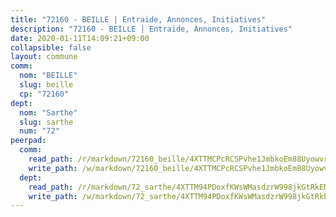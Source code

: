 ```yaml
---
title: "72160 - BEILLE | Entraide, Annonces, Initiatives"
description: "72160 - BEILLE | Entraide, Annonces, Initiatives"
date: 2020-01-11T14:09:21+09:00
collapsible: false
layout: commune
comm:
  nom: "BEILLE"
  slug: beille
  cp: "72160"
dept:
  nom: "Sarthe"
  slug: sarthe
  num: "72"
peerpad:
  comm:
    read_path: /r/markdown/72160_beille/4XTTMCPcRCSPvhe1JmbkoEm88UyowvraWeWAfzKfd9ktjeN7k
    write_path: /w/markdown/72160_beille/4XTTMCPcRCSPvhe1JmbkoEm88UyowvraWeWAfzKfd9ktjeN7k-K3TgTera1pCG8eLYBYv5rwnfwWwBKS1eYxAipaqFPgbWZ1CnXn2wLvgD21YUtHPWe8cKSbnkqVoBESHqnP2m7kcgfLRq7cULwycTig2ETxmpxJx4ukidBWaLgXZ2NCMQoXSYf4PU
  dept:
    read_path: /r/markdown/72_sarthe/4XTTM94PDoxfKWsWMasdzrW998jkGtRkEM3CSUC42xSpuJKZ5
    write_path: /w/markdown/72_sarthe/4XTTM94PDoxfKWsWMasdzrW998jkGtRkEM3CSUC42xSpuJKZ5-K3TgTpjFyG67yVeuXvSAfSYzY4Yx2FMtDhgpv5HM2EDBJRVMn95z33xx4XjRNYNVaVsBPQ1t4pG9MoyNqwTqa8mcnEUB8rK4BMVbvUhCtGWCPSFnDCaT8GJTyimDgsCirLN3zswh
---
```


